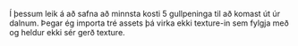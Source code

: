 Í þessum leik á að safna að minnsta kosti 5 gullpeninga til að komast út úr dalnum.
Þegar ég importa tré assets þá virka ekki texture-in sem fylgja með og heldur ekki sér gerð texture.

